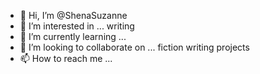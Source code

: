 - 👋 Hi, I’m @ShenaSuzanne
- 👀 I’m interested in ... writing
- 🌱 I’m currently learning ...
- 💞️ I’m looking to collaborate on ... fiction writing projects
- 📫 How to reach me ...

<!---
ShenaSuzanne/ShenaSuzanne is a ✨ special ✨ repository because its `README.md` (this file) appears on your GitHub profile.
You can click the Preview link to take a look at your changes.
--->
